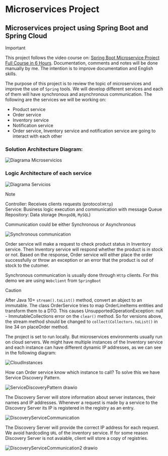 # Microservices Project
## Microservices project using Spring Boot and Spring Cloud
> [!IMPORTANT]
> This project follows the video course on: [Spring Boot Microservice Project Full Course in 6 Hours](https://www.youtube.com/watch?v=mPPhcU7oWDU&t=5704s). Documentation, comments and notes will be done manually by me. The intention is to improve documentation and English skills.



The purpose of this project is to review the topic of microservices and improve the use of `Spring` tools. We will develop different services and each of them will have synchronous and asynchronous communication.
The following are the services we will be working on:
- Product service
- Order service
- Inventory service
- Notification service
- Order service, Inventory service and notification service are going to interact with each other

### Solution Architecture Diagram:
![Diagrama Microservicios](https://github.com/juancarlosp94/MicroservicesProject/assets/70818906/7c564dc5-1075-4587-9a66-1a2c6ecf5a42)

### Logic Architecture of each service
![Diagrama Servicios](https://github.com/juancarlosp94/MicroservicesProject/assets/70818906/37d56374-6073-475e-8342-0d32ffa68e5e)

>[!NOTE]
>Controller: Receives clients requests (protocol:`Http`) <br>
>Service: Business logic execution and communication with message Queue <br>
>Repository: Data storage (`MongoDB`, `MySQL`)

Communication could be either Synchronous or Asynchronous

![Synchronous communication](https://github.com/user-attachments/assets/494cf5d8-d700-4c2c-8882-36313b152401)

Order service will make a request to check product status in Inventory service. Then Inventory service will respond whether the product is in stock or not. Based on the response, Order service will either place the order successfully or throw an exception or an error that the product is out of stock to the cutomer.

Synchronous communication is usually done through `Http` clients. For this demo we are using `Webclient` from `SpringBoot`

>[!CAUTION]
>After Java 10+ `stream().toList()` method, convert an abject to an immutable. The class OrderService tries to map OrderLineItems entities and transform them to a DTO. This causes UnsupportedOperationException: null - ImmutableCollections error on the `clear()` method. So for versions above, the  stream method should be changed to `collect(Collectors.toList()` in line 34 on placeOrder method.

The project is set to run locally. But microservices environments usually run on cloud servers. We might have multiple instances of the Inventory service and each instance can have different dynamic IP addresses, as we can see in the following diagram:

![CloudInstances](https://github.com/user-attachments/assets/fe72f60c-2be4-487c-b012-7b0d255545a8)

How can Order service know which instance to call? To solve this we have Service Discovery Pattern.

![ServiceDiscoveryPattern drawio](https://github.com/user-attachments/assets/a920e64c-0c96-4bac-9c99-9e1cfadc1620)

The Discovery Server will store information about server instances, their names and IP addresses. Whenever a request is made by a service to the Discovery Server its IP is registered in the registry as an entry.

![DiscoveryServiceCommunication](https://github.com/user-attachments/assets/63789793-23ca-48ba-8c43-624b43c9b452)

The Discovery Server will provide the correct IP address for each request. We avoid hardcoding `URL` of the inventory service. If for some reason Discovery Server is not avaiable, client will store a copy of registries.

![DiscoveryServiceCommunication2 drawio](https://github.com/user-attachments/assets/ef9078b0-ba77-4fae-95f7-42f28693f591)






